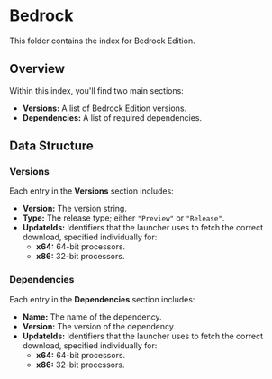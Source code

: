 # Bedrock

This folder contains the index for Bedrock Edition.


## Overview

Within this index, you'll find two main sections:

- **Versions:** A list of Bedrock Edition versions.
- **Dependencies:** A list of required dependencies.

## Data Structure

### Versions
Each entry in the **Versions** section includes:
- **Version:** The version string.
- **Type:** The release type; either `"Preview"` or `"Release"`.
- **UpdateIds:** Identifiers that the launcher uses to fetch the correct download, specified individually for:
  - **x64:** 64-bit processors.
  - **x86:** 32-bit processors.

### Dependencies
Each entry in the **Dependencies** section includes:
- **Name:** The name of the dependency.
- **Version:** The version of the dependency.
- **UpdateIds:** Identifiers that the launcher uses to fetch the correct download, specified individually for:
  - **x64:** 64-bit processors.
  - **x86:** 32-bit processors.